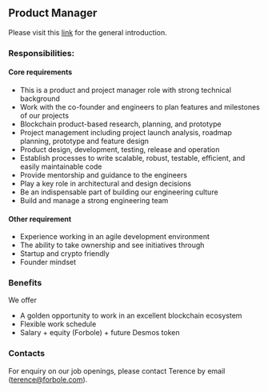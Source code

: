 ## Product Manager

Please visit this [link](../master/README.md) for the general introduction.

### Responsibilities:

#### Core requirements
- This is a product and project manager role with strong technical background
- Work with the co-founder and engineers to plan features and milestones of our projects
- Blockchain product-based research, planning, and prototype
- Project management including project launch analysis, roadmap planning, prototype and feature design
- Product design, development, testing, release and operation
- Establish processes to write scalable, robust, testable, efficient, and easily maintainable code
- Provide mentorship and guidance to the engineers
- Play a key role in architectural and design decisions
- Be an indispensable part of building our engineering culture
- Build and manage a strong engineering team

#### Other requirement
- Experience working in an agile development environment
- The ability to take ownership and see initiatives through
- Startup and crypto friendly
- Founder mindset

### Benefits

We offer
- A golden opportunity to work in an excellent blockchain ecosystem
- Flexible work schedule
- Salary + equity (Forbole) + future Desmos token

### Contacts
For enquiry on our job openings, please contact Terence by email (terence@forbole.com).
